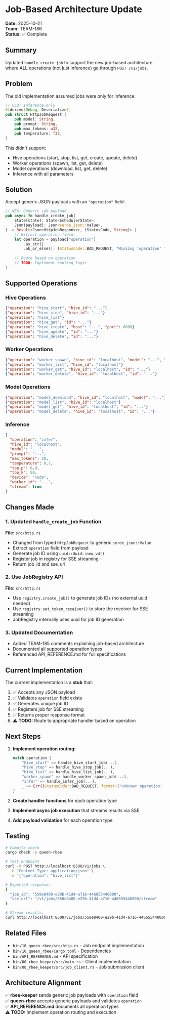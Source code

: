# Job-Based Architecture Update

**Date:** 2025-10-21  
**Team:** TEAM-186  
**Status:** ✅ Complete

## Summary

Updated `handle_create_job` to support the new job-based architecture where ALL operations (not just inference) go through `POST /v1/jobs`.

## Problem

The old implementation assumed jobs were only for inference:

```rust
// OLD: Inference-only
#[derive(Debug, Deserialize)]
pub struct HttpJobRequest {
    pub model: String,
    pub prompt: String,
    pub max_tokens: u32,
    pub temperature: f32,
}
```

This didn't support:
- Hive operations (start, stop, list, get, create, update, delete)
- Worker operations (spawn, list, get, delete)
- Model operations (download, list, get, delete)
- Inference with all parameters

## Solution

Accept generic JSON payloads with an `"operation"` field:

```rust
// NEW: Generic job payload
pub async fn handle_create_job(
    State(state): State<SchedulerState>,
    Json(payload): Json<serde_json::Value>,
) -> Result<Json<HttpJobResponse>, (StatusCode, String)> {
    // Extract operation field
    let operation = payload["operation"]
        .as_str()
        .ok_or_else(|| (StatusCode::BAD_REQUEST, "Missing 'operation' field".to_string()))?;
    
    // Route based on operation
    // TODO: Implement routing logic
}
```

## Supported Operations

### Hive Operations
```json
{"operation": "hive_start", "hive_id": "..."}
{"operation": "hive_stop", "hive_id": "..."}
{"operation": "hive_list"}
{"operation": "hive_get", "id": "..."}
{"operation": "hive_create", "host": "...", "port": 8600}
{"operation": "hive_update", "id": "..."}
{"operation": "hive_delete", "id": "..."}
```

### Worker Operations
```json
{"operation": "worker_spawn", "hive_id": "localhost", "model": "...", "worker": "cpu|cuda|metal", "device": 0}
{"operation": "worker_list", "hive_id": "localhost"}
{"operation": "worker_get", "hive_id": "localhost", "id": "..."}
{"operation": "worker_delete", "hive_id": "localhost", "id": "..."}
```

### Model Operations
```json
{"operation": "model_download", "hive_id": "localhost", "model": "..."}
{"operation": "model_list", "hive_id": "localhost"}
{"operation": "model_get", "hive_id": "localhost", "id": "..."}
{"operation": "model_delete", "hive_id": "localhost", "id": "..."}
```

### Inference
```json
{
  "operation": "infer",
  "hive_id": "localhost",
  "model": "...",
  "prompt": "...",
  "max_tokens": 20,
  "temperature": 0.7,
  "top_p": 0.9,
  "top_k": 50,
  "device": "cuda",
  "worker_id": "...",
  "stream": true
}
```

## Changes Made

### 1. Updated `handle_create_job` Function

**File:** `src/http.rs`

- Changed from typed `HttpJobRequest` to generic `serde_json::Value`
- Extract `operation` field from payload
- Generate job ID using `uuid::Uuid::new_v4()`
- Register job in registry for SSE streaming
- Return job_id and sse_url

### 2. Use JobRegistry API

**File:** `src/http.rs`

- Use `registry.create_job()` to generate job IDs (no external uuid needed)
- Use `registry.set_token_receiver()` to store the receiver for SSE streaming
- JobRegistry internally uses uuid for job ID generation

### 3. Updated Documentation

- Added TEAM-185 comments explaining job-based architecture
- Documented all supported operation types
- Referenced API_REFERENCE.md for full specifications

## Current Implementation

The current implementation is a **stub** that:
1. ✅ Accepts any JSON payload
2. ✅ Validates `operation` field exists
3. ✅ Generates unique job ID
4. ✅ Registers job for SSE streaming
5. ✅ Returns proper response format
6. ⚠️  **TODO:** Route to appropriate handler based on operation

## Next Steps

1. **Implement operation routing:**
   ```rust
   match operation {
       "hive_start" => handle_hive_start_job(...),
       "hive_stop" => handle_hive_stop_job(...),
       "hive_list" => handle_hive_list_job(...),
       "worker_spawn" => handle_worker_spawn_job(...),
       "infer" => handle_infer_job(...),
       _ => Err((StatusCode::BAD_REQUEST, format!("Unknown operation: {}", operation)))
   }
   ```

2. **Create handler functions** for each operation type

3. **Implement async job execution** that streams results via SSE

4. **Add payload validation** for each operation type

## Testing

```bash
# Compile check
cargo check -p queen-rbee

# Test endpoint
curl -X POST http://localhost:8500/v1/jobs \
  -H "Content-Type: application/json" \
  -d '{"operation": "hive_list"}'

# Expected response:
{
  "job_id": "550e8400-e29b-41d4-a716-446655440000",
  "sse_url": "/v1/jobs/550e8400-e29b-41d4-a716-446655440000/stream"
}

# Stream results:
curl http://localhost:8500/v1/jobs/550e8400-e29b-41d4-a716-446655440000/stream
```

## Related Files

- `bin/10_queen_rbee/src/http.rs` - Job endpoint implementation
- `bin/10_queen_rbee/Cargo.toml` - Dependencies
- `bin/API_REFERENCE.md` - API specification
- `bin/00_rbee_keeper/src/main.rs` - Client implementation
- `bin/00_rbee_keeper/src/job_client.rs` - Job submission client

## Architecture Alignment

✅ **rbee-keeper** sends generic job payloads with `operation` field  
✅ **queen-rbee** accepts generic payloads and validates `operation`  
✅ **API_REFERENCE.md** documents all operation types  
⚠️  **TODO:** Implement operation routing and execution
